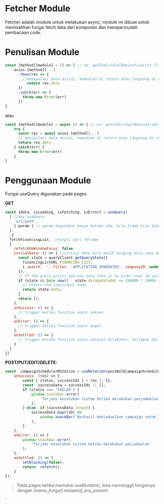 
# Fetcher Module
Fetcher adalah module untuk melakukan async, module ini dibuat untuk memisahkan fungsi fetch data dari komponen dan mempermudah pembacaan code.

# Penulisan Module
```javascript
const [method][module] = () => { // ex: getIndividualNominativeList || fetchIndividualNominativeList || postIndividualNominativeList 
    axios.[method](...)
      .then(res => {
        //manipulasi data disini, kemudian di return atau langsung di return 
          return res.data
      })
      .catch(err => {
        throw new Error(err)
      })
}
```
atau 
```javascript
const [method][module] = async () => { // ex: getIndividualNominativeList
    try {
      const res = await axios.[method](...)
      // manipulasi data disini, kemudian di return atau langsung di return 
      return res.data
    } catch(err) {
      throw new Error(err)
    }
}
```
# Penggunaan Module
Fungsi useQuery digunakan pada pages

**GET**
```javascript
const {data, isLoading, isFetching, isError} = useQuery(
  [ //key useQuery
    'url/path',
    { param } // param digunakan hanya ketika ada, bila tidak bisa dikosongkan
  ],
  ,{
  fetchFinancingList, //fungsi dari fetcher
  {
    refetchOnWindowFocus: false,
    initialData: () => { //initial data bila masih bingung bisa copy dari key userquery
      const state = queryClient.getQueryState([
        financingListURL.FINANCING_LIST,
        { search: '', filter: 'APPLICATION_GENERATED', companyID: undefined }
      ]); 
      // If the query exists and has data that is no older than 10 seconds...
      if (state && Date.now() - state.dataUpdatedAt <= 240000 * 1000) {
        // return the individual todo
        return state.data;
      }
      return [];
    },
    onSuccess: () => {
      // trigger ketika function async sukses
    },
    onError: () => {
      // trigger ketika function async gagal
    },
    onSettled: () => {
      // trigger ketika function async selesai dilakukan, terlepas dari berhasil atau gagal
    }
  }
})
```

**POST/PUT/EDIT/DELETE:** 
```javascript
const  campaignSchedulerMutation = useMutation(postBulkCampaignScheduler, {
	onSuccess: (res) => {
		const { status, successIds } = res || {};
		const  successData = successIds || [];
		if (status === 'FAILED') {
			window.snackBar.error(
				'Terjadi kesalahan sistem ketika melakukan penjadwalan'
			);
		} else  if (successData.length) {
			successData.map((sD) =>
				window.snackBar(`Berhasil menjadwalkan campaign untuk ID ${sD}`)
			);
		}
	},
	onError: () => {
		window.snackBar.error(
			'Terjadi kesalahan sistem ketika melakukan penjadwalan'
		);
	},
	onSettled: () => {
		setBlocking(false);
		return  refetch();
	}
});
```

> Pada pages ketika memakai useMutation, bisa memanggil fungsinya dengan *[nama_fungsi]*.mutate(*if_any_param*)

`
